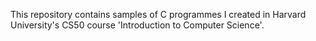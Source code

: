 This repository contains samples of C programmes I created in Harvard University's CS50 course 'Introduction to Computer Science'.
